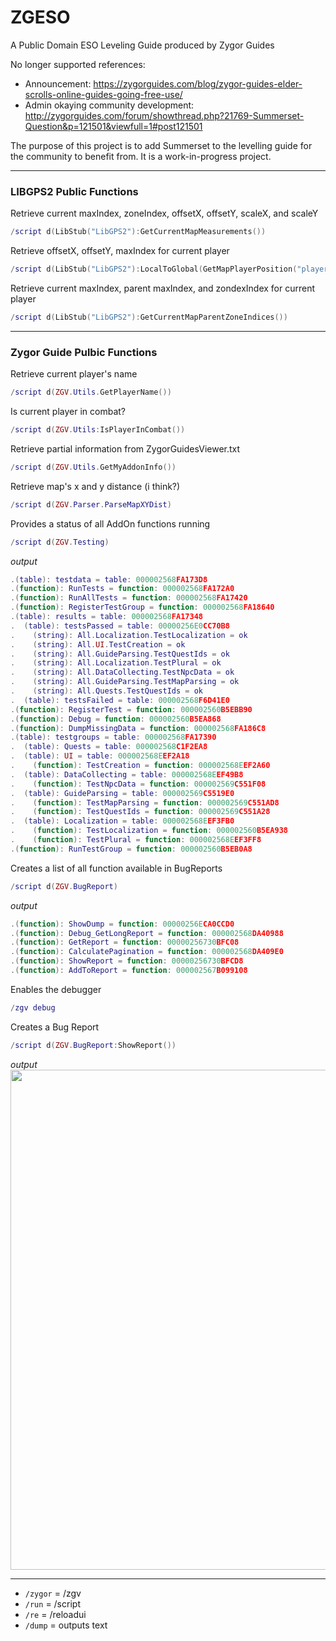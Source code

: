 # ZGESO

A Public Domain ESO Leveling Guide produced by Zygor Guides

No longer supported references:
* Announcement: https://zygorguides.com/blog/zygor-guides-elder-scrolls-online-guides-going-free-use/
* Admin okaying community development: http://zygorguides.com/forum/showthread.php?21769-Summerset-Question&p=121501&viewfull=1#post121501

The purpose of this project is to add Summerset to the levelling guide for the community to benefit from. It is a work-in-progress project.

----

### LIBGPS2 Public Functions

Retrieve current maxIndex, zoneIndex, offsetX, offsetY, scaleX, and scaleY
```lua
/script d(LibStub("LibGPS2"):GetCurrentMapMeasurements())
```

Retrieve offsetX, offsetY, maxIndex for current player
```lua
/script d(LibStub("LibGPS2"):LocalToGlobal(GetMapPlayerPosition("player")))
```

Retrieve current maxIndex, parent maxIndex, and zondexIndex for current player
``` lua
/script d(LibStub("LibGPS2"):GetCurrentMapParentZoneIndices())
```

----

### Zygor Guide Pulbic Functions

Retrieve current player's name
```lua
/script d(ZGV.Utils.GetPlayerName())
```

Is current player in combat?
```lua
/script d(ZGV.Utils:IsPlayerInCombat())
```

 Retrieve partial information from ZygorGuidesViewer.txt
```lua
/script d(ZGV.Utils.GetMyAddonInfo())
```

Retrieve map's x and y distance (i think?)
```lua
/script d(ZGV.Parser.ParseMapXYDist)
```

Provides a status of all AddOn functions running
```lua
/script d(ZGV.Testing)
```
*output*
```lua
.(table): testdata = table: 000002568FA173D8
.(function): RunTests = function: 000002568FA172A0
.(function): RunAllTests = function: 000002568FA17420
.(function): RegisterTestGroup = function: 000002568FA18640
.(table): results = table: 000002568FA17348
.  (table): testsPassed = table: 00000256E0CC70B8
.    (string): All.Localization.TestLocalization = ok
.    (string): All.UI.TestCreation = ok
.    (string): All.GuideParsing.TestQuestIds = ok
.    (string): All.Localization.TestPlural = ok
.    (string): All.DataCollecting.TestNpcData = ok
.    (string): All.GuideParsing.TestMapParsing = ok
.    (string): All.Quests.TestQuestIds = ok
.  (table): testsFailed = table: 000002568F6D41E0
.(function): RegisterTest = function: 000002560B5EBB90
.(function): Debug = function: 000002560B5EA868
.(function): DumpMissingData = function: 000002568FA186C8
.(table): testgroups = table: 000002568FA17390
.  (table): Quests = table: 000002568C1F2EA8
.  (table): UI = table: 000002568EEF2A18
.    (function): TestCreation = function: 000002568EEF2A60
.  (table): DataCollecting = table: 000002568EEF49B8
.    (function): TestNpcData = function: 000002569C551F08
.  (table): GuideParsing = table: 000002569C5519E0
.    (function): TestMapParsing = function: 000002569C551AD8
.    (function): TestQuestIds = function: 000002569C551A28
.  (table): Localization = table: 000002568EEF3FB0
.    (function): TestLocalization = function: 000002560B5EA938
.    (function): TestPlural = function: 000002568EEF3FF8
.(function): RunTestGroup = function: 000002560B5EB0A8
```

Creates a list of all function available in BugReports
```lua
/script d(ZGV.BugReport)
```
*output*
```lua
.(function): ShowDump = function: 00000256ECA0CCD0
.(function): Debug_GetLongReport = function: 000002568DA40988
.(function): GetReport = function: 00000256730BFC08
.(function): CalculatePagination = function: 000002568DA409E0
.(function): ShowReport = function: 00000256730BFCD8
.(function): AddToReport = function: 000002567B099108
```

Enables the debugger
```lua
/zgv debug
```

Creates a Bug Report
```lua
/script d(ZGV.BugReport:ShowReport())
```
*output*<br>
<img src="https://i.imgur.com/2mqFlDw.png" width="800">

----

* `/zygor` = /zgv
* `/run` = /script
* `/re` = /reloadui
* `/dump` = outputs text
